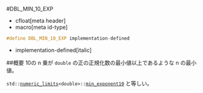 #DBL_MIN_10_EXP
* cfloat[meta header]
* macro[meta id-type]

```cpp
#define DBL_MIN_10_EXP implementation-defined
```
* implementation-defined[italic]

##概要
10の n 乗が `double` の正の正規化数の最小値以上であるような n の最小値。

`std::`[`numeric_limits`](/reference/limits/numeric_limits.md)`<double>::`[`min_exponent10`](/reference/limits/numeric_limits/min_exponent10.md) と等しい。
